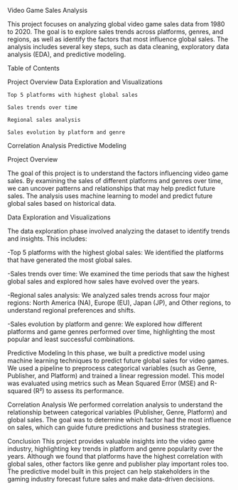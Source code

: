 Video Game Sales Analysis

This project focuses on analyzing global video game sales data from 1980 to 2020. The goal is to explore sales trends across platforms, genres, and regions, as well as identify the factors that most influence global sales. The analysis includes several key steps, such as data cleaning, exploratory data analysis (EDA), and predictive modeling.

Table of Contents

Project Overview
Data Exploration and Visualizations
    
    Top 5 platforms with highest global sales
    
    Sales trends over time
    
    Regional sales analysis
    
    Sales evolution by platform and genre
Correlation Analysis
Predictive Modeling

Project Overview

The goal of this project is to understand the factors influencing video game sales. By examining the sales of different platforms and genres over time, we can uncover patterns and relationships that may help predict future sales. The analysis uses machine learning to model and predict future global sales based on historical data.

Data Exploration and Visualizations

The data exploration phase involved analyzing the dataset to identify trends and insights. This includes:


-Top 5 platforms with the highest global sales: We identified the platforms that have generated the most global sales.

-Sales trends over time: We examined the time periods that saw the highest global sales and explored how sales have evolved over the years.

-Regional sales analysis: We analyzed sales trends across four major regions: North America (NA), Europe (EU), Japan (JP), and Other regions, to understand regional preferences and shifts.

-Sales evolution by platform and genre: We explored how different platforms and game genres performed over time, highlighting the most popular and least successful combinations.

Predictive Modeling
In this phase, we built a predictive model using machine learning techniques to predict future global sales for video games. We used a pipeline to preprocess categorical variables (such as Genre, Publisher, and Platform) and trained a linear regression model. This model was evaluated using metrics such as Mean Squared Error (MSE) and R-squared (R²) to assess its performance.

Correlation Analysis
We performed correlation analysis to understand the relationship between categorical variables (Publisher, Genre, Platform) and global sales. The goal was to determine which factor had the most influence on sales, which can guide future predictions and business strategies.

Conclusion
This project provides valuable insights into the video game industry, highlighting key trends in platform and genre popularity over the years. Although we found that platforms have the highest correlation with global sales, other factors like genre and publisher play important roles too. The predictive model built in this project can help stakeholders in the gaming industry forecast future sales and make data-driven decisions.

